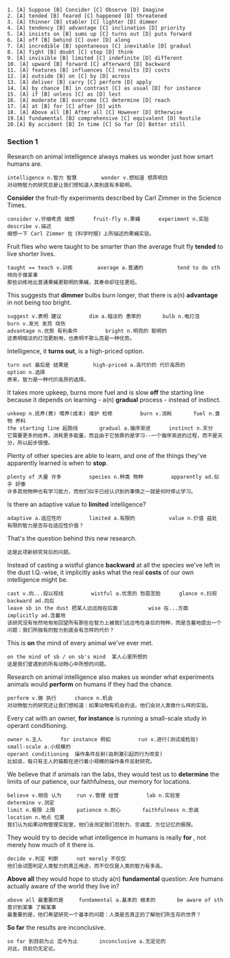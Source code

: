 ```
1. [A] Suppose [B] Consider [C] Observe [D] Imagine
2. [A] tended [B] feared [C] happened [D] threatened
3. [A] thinner [B] stabler [C] lighter [D] dimmer
4. [A] tendency [B] advantage [C] inclination [D] priority
5. [A] insists on [B] sums up [C] turns out [D] puts forward
6. [A] off [B] behind [C] over [D] along
7. [A] incredible [B] spontaneous [C] inevitable [D] gradual
8. [A] fight [B] doubt [C] stop [D] think
9. [A] invisible [B] limited [C] indefinite [D] different
10. [A] upward [B] forward [C] afterward [D] backward
11. [A] features [B] influences [C] results [D] costs
12. [A] outside [B] on [C] by [D] across
13. [A] deliver [B] carry [C] perform [D] apply
14. [A] by chance [B] in contrast [C] as usual [D] for instance
15. [A] if [B] unless [C] as [D] lest
16. [A] moderate [B] overcome [C] determine [D] reach
17. [A] at [B] for [C] after [D] with
18. [A] Above all [B] After all [C] However [D] Otherwise
19.[A] fundamental [BJ comprehensive [C] equivalent [D] hostile
20.[A] By accident [B] In time [C] So far [D] Better still
```





### Section 1

Research on animal intelligence always makes us wonder just how smart humans are. 

```
intelligence n.智力 智慧		wonder v.想知道 想弄明白
对动物智力的研究总是让我们想知道人类到底有多聪明。
```



**Consider** the fruit-fly experiments described by Carl Zimmer in the Science Times. 

```
consider v.仔细考虑 细想		fruit-fly n.果蝇		experiment n.实验		describe v.描述
细想一下 Carl Zimmer 在《科学时报》上所描述的果蝇实验。
```



Fruit flies who were taught to be smarter than the average fruit fly **tended** to live shorter lives. 

```
taught == teach v.训练		average a.普通的			tend to do sth 倾向于做某事
那些训练地比普通果蝇更聪明的果蝇，其寿命却往往更短。
```



This suggests that **dimmer** bulbs burn longer, that there is a(n) **advantage** in not being too bright.

```
suggest v.表明 建议			dim a.暗淡的 愚笨的		bulb n.电灯泡		burn v.发光 发亮 烧伤
advantage n.优势 有利条件			bright n.明亮的 聪明的
这表明暗淡的灯泡更耐用，也表明不那么亮是一种优势。
```



Intelligence, it **turns out**, is a high-priced option. 

```
turn out 最后是 结果是		high-priced a.高代价的 代价高昂的		option n.选择
原来，智力是一种代价高昂的选择。
```



It takes more upkeep, burns more fuel and is slow **off** the starting line because it depends on learning - a(n) **gradual** process - instead of instinct. 

```
unkeep n.抚养(费) 喂养(成本) 维护 检修			burn v.消耗		fuel n.食物 养料	
the starting line 起跑线		gradual a.循序渐进		instinct n.天分
它需要更多的给养，消耗更多能量，而且由于它依靠的是学习--一个循序渐进的过程，而不是天分，所以起步很慢。
```



Plenty of other species are able to learn, and one of the things they've apparently learned is when to **stop**.

```
plenty of 大量 许多			species n.种类 物种			apparently ad.似乎 好像
许多其他物种也有学习能力，而他们似乎已经认识到的事情之一就是何时停止学习。
```



Is there an adaptive value to **limited** intelligence? 

```
adaptive a.适应性的			limited a.有限的			value n.价值 益处
有限的智力是否存在适应性价值？
```



That's the question behind this new research. 

```
这是此项新研究背后的问题。
```



Instead of casting a wistful glance **backward** at all the species we've left in the dust I.Q.-wise, it implicitly asks what the real **costs** of our own intelligence might be. 

```
cast v.向...投以视线			wistful a.忧思的 愁眉苦脸		glance n.扫视		backward ad.向后
leave sb in the dust 把某人远远抛在后面			wise 在...方面			implicitly ad.含蓄地
该研究没有怅然地匆匆回望所有那些在智力上被我们远远甩在身后的物种，而是含蓄地提出一个问题：我们所独有的智力到底会有怎样的代价？
```



This is **on** the mind of every animal we've ever met.

```
on the mind of sb / on sb's mind  某人心里所想的
这是我们曾遇到的所有动物心中所想的问题。
```



Research on animal intelligence also makes us wonder what experiments animals would **perform** on humans if they had the chance. 

```
perform v.做 执行		chance n.机会
对动物智力的研究还让我们想知道：如果动物有机会的话，他们会对人类做什么样的实验。
```



Every cat with an owner, **for instance** is running a small-scale study in operant conditioning. 

```
owner n.主人		for instance 例如			run v.进行(测试或检验)		small-scale a.小规模的
operant conditioning  操作条件反射(由刺激引起的行为改变)
比如说，每只有主人的猫都在进行着小规模的操作条件反射研究。
```



We believe that if animals ran the labs, they would test us to **determine** the limits of our patience, our faithfulness, our memory for locations. 

```
believe v.相信 认为		run v.管理 经营			lab n.实验室			determine v.测定		
limit n.极限 上限		patience n.耐心		faithfulness n.忠诚		location n.地点 位置
我们认为如果动物管理实验室，他们会测定我们忍耐力、忠诚度、方位记忆的极限。
```



They would try to decide what intelligence in humans is really **for** , not merely how much of it there is.

```
decide v.判定 判断		not merely 不仅仅
他们会试图判定人类智力的真正用途，而不仅仅是人类的智力有多高。
```



**Above all** they would hope to study a(n) **fundamental** question: Are humans actually aware of the world they live in?

```
above all 最重要的是		fundamental a.基本的 根本的		be aware of sth 意识到某事 了解某事
最重要的是，他们希望研究一个基本的问题：人类是否真正的了解他们所生存的世界？
```



**So far** the results are inconclusive.

```
so far 到目前为止 迄今为止		inconclusive a.无定论的
对此，目前仍无定论。
```

